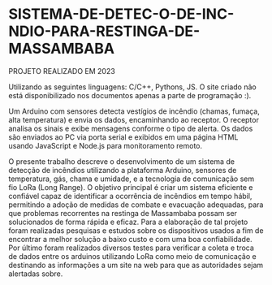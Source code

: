 
# SISTEMA-DE-DETEC-O-DE-INC-NDIO-PARA-RESTINGA-DE-MASSAMBABA
PROJETO REALIZADO EM 2023

Utilizando as seguintes linguagens: C/C++, Pythons, JS. O site criado não está disponibilizado nos documentos apenas a parte de programação :).

Um Arduino com sensores detecta vestígios de incêndio (chamas, fumaça, alta temperatura) e envia os dados, encaminhando ao receptor. O receptor analisa os sinais e exibe mensagens conforme o tipo de alerta. Os dados são enviados ao PC via porta serial e exibidos em uma página HTML usando JavaScript e Node.js para monitoramento remoto.

O presente trabalho descreve o desenvolvimento de um sistema de detecção de
incêndios utilizando a plataforma Arduino, sensores de temperatura, gás, chama e umidade, e
a tecnologia de comunicação sem fio LoRa (Long Range). O objetivo principal é criar um
sistema eficiente e confiável capaz de identificar a ocorrência de incêndios em tempo hábil,
permitindo a adoção de medidas de combate e evacuação adequadas, para que problemas
recorrentes na restinga de Massambaba possam ser solucionados de forma rápida e eficaz.
Para a elaboração de tal projeto foram realizadas pesquisas e estudos sobre os dispositivos
usados a fim de encontrar a melhor solução a baixo custo e com uma boa confiabilidade. Por
último foram realizados diversos testes para verificar a coleta e troca de dados entre os
arduinos utilizando LoRa como meio de comunicação e destinando as informações a um site
na web para que as autoridades sejam alertadas sobre.


